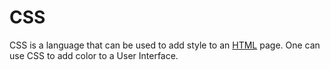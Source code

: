 # CSS

CSS is a language that can be used to add style to an [HTML](/wiki/HTML) page. One can use CSS to add color to a User Interface.